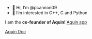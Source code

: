 - 👋 Hi, I’m @pcannon09
- 👀 I’m interested in C++, C and Python

I am the **co-founder of Aquin**!
[Aquin app](https://www.aquin.app/)

[Aquin Doc](https://doc.aquin.app/)
